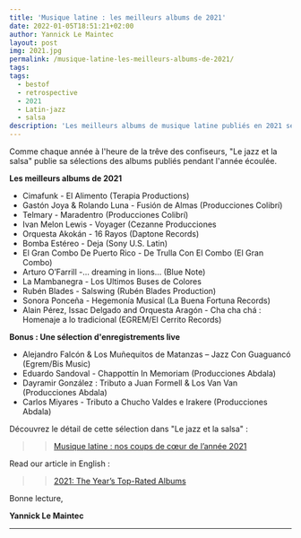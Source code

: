 ```yaml
---
title: 'Musique latine : les meilleurs albums de 2021'
date: 2022-01-05T18:51:21+02:00
author: Yannick Le Maintec
layout: post
img: 2021.jpg
permalink: /musique-latine-les-meilleurs-albums-de-2021/
tags:
tags:
  - bestof
  - retrospective
  - 2021
  - Latin-jazz
  - salsa
description: 'Les meilleurs albums de musique latine publiés en 2021 sélectionnés par "Le jazz et la salsa".'
---
```


Comme chaque année à l'heure de la trêve des confiseurs, "Le jazz et la salsa" publie sa sélections des albums publiés pendant l'année écoulée.


**Les meilleurs albums de 2021**

* Cimafunk - El Alimento (Terapia Productions)
* Gastón Joya & Rolando Luna - Fusión de Almas (Producciones Colibrí)
* Telmary - Maradentro (Producciones Colibrí)
* Ivan Melon Lewis - Voyager (Cezanne Producciones
* Orquesta Akokán - 16 Rayos (Daptone Records)
* Bomba Estéreo - Deja (Sony U.S. Latin)
* El Gran Combo De Puerto Rico - De Trulla Con El Combo (El Gran Combo)
* Arturo O’Farrill -… dreaming in lions… (Blue Note)
* La Mambanegra - Los Ultimos Buses de Colores
* Rubén Blades - Salswing (Rubén Blades Production)
* Sonora Ponceña - Hegemonía Musical (La Buena Fortuna Records)
* Alain Pérez, Issac Delgado and Orquesta Aragón - Cha cha chá : Homenaje a lo tradicional (EGREM/El Cerrito Records)

**Bonus : Une sélection d'enregistrements live**

* Alejandro Falcón & Los Muñequitos de Matanzas – Jazz Con Guaguancó (Egrem/Bis Music)
* Eduardo Sandoval - Chappottín In Memoriam (Producciones Abdala)
* Dayramir González : Tributo a Juan Formell & Los Van Van (Producciones Abdala)
* Carlos Miyares - Tributo a Chucho Valdes e Irakere (Producciones Abdala)

Découvrez le détail de cette sélection dans "Le jazz et la salsa" :

>> [Musique latine : nos coups de cœur de l’année 2021](https://www.lemonde.fr/le-jazz-et-la-salsa/article/2022/01/02/musique-latine-nos-coups-de-c-ur-de-l-annee-2021_6107937_5324427.html)

Read our article in English :

>> [2021: The Year’s Top-Rated Albums](https://www.lemonde.fr/blog/mundolatino/2022/01/09/2021-the-years-top-rated-albums/)


Bonne lecture,

**Yannick Le Maintec**

---
